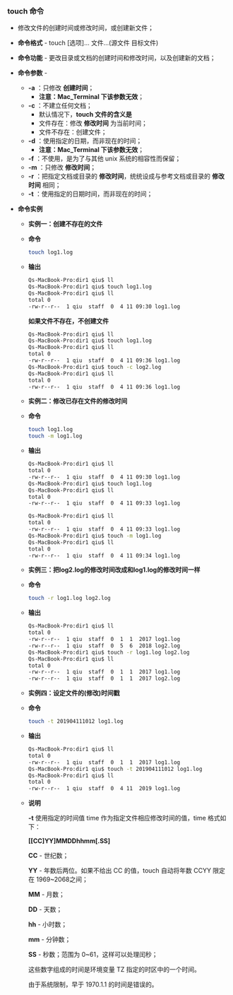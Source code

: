 ### touch 命令

- 修改文件的创建时间或修改时间，或创建新文件；

- **命令格式** - touch [选项]… 文件...(源文件 目标文件)

- **命令功能** - 更改目录或文档的创建时间和修改时间，以及创建新的文档；

- **命令参数** -

  - **-a** ：只修改 **创建时间**；
    - **注意：Mac_Terminal 下该参数无效**；
  - **-c** ：不建立任何文档；
    - 默认情况下，**touch 文件的含义是**
    - 文件存在：修改 **修改时间** 为当前时间；
    - 文件不存在：创建文件；
  - **-d** ：使用指定的日期，而非现在的时间；
    - **注意：Mac_Terminal 下该参数无效**；
  - **-f** ：不使用，是为了与其他 unix 系统的相容性而保留；
  - **-m** ：只修改 **修改时间**；
  - **-r** ：把指定文档或目录的 **修改时间**，统统设成与参考文档或目录的 **修改时间** 相同；
  - **-t** ：使用指定的日期时间，而非现在的时间；

- **命令实例**

  - **实例一：创建不存在的文件**

  - **命令**

    ```bash
    touch log1.log
    ```

  - **输出**

    ```bash
    Qs-MacBook-Pro:dir1 qiu$ ll
    Qs-MacBook-Pro:dir1 qiu$ touch log1.log
    Qs-MacBook-Pro:dir1 qiu$ ll
    total 0
    -rw-r--r--  1 qiu  staff  0  4 11 09:30 log1.log
    ```

    **如果文件不存在，不创建文件**

    ```bash
    Qs-MacBook-Pro:dir1 qiu$ ll
    Qs-MacBook-Pro:dir1 qiu$ touch log1.log
    Qs-MacBook-Pro:dir1 qiu$ ll
    total 0
    -rw-r--r--  1 qiu  staff  0  4 11 09:36 log1.log
    Qs-MacBook-Pro:dir1 qiu$ touch -c log2.log
    Qs-MacBook-Pro:dir1 qiu$ ll
    total 0
    -rw-r--r--  1 qiu  staff  0  4 11 09:36 log1.log
    ```

  - **实例二：修改已存在文件的修改时间**

  - **命令**

    ```bash
    touch log1.log
    touch -m log1.log
    ```

  - **输出**

    ```bash
    Qs-MacBook-Pro:dir1 qiu$ ll
    total 0
    -rw-r--r--  1 qiu  staff  0  4 11 09:30 log1.log
    Qs-MacBook-Pro:dir1 qiu$ touch log1.log
    Qs-MacBook-Pro:dir1 qiu$ ll
    total 0
    -rw-r--r--  1 qiu  staff  0  4 11 09:33 log1.log
    ```

    ```bash
    Qs-MacBook-Pro:dir1 qiu$ ll
    total 0
    -rw-r--r--  1 qiu  staff  0  4 11 09:33 log1.log
    Qs-MacBook-Pro:dir1 qiu$ touch -m log1.log
    Qs-MacBook-Pro:dir1 qiu$ ll
    total 0
    -rw-r--r--  1 qiu  staff  0  4 11 09:34 log1.log
    ```

  - **实例三：把log2.log的修改时间改成和log1.log的修改时间一样**

  - **命令**

    ```bash
    touch -r log1.log log2.log
    ```

  - **输出**

    ```bash
    Qs-MacBook-Pro:dir1 qiu$ ll
    total 0
    -rw-r--r--  1 qiu  staff  0  1  1  2017 log1.log
    -rw-r--r--  1 qiu  staff  0  5  6  2018 log2.log
    Qs-MacBook-Pro:dir1 qiu$ touch -r log1.log log2.log
    Qs-MacBook-Pro:dir1 qiu$ ll
    total 0
    -rw-r--r--  1 qiu  staff  0  1  1  2017 log1.log
    -rw-r--r--  1 qiu  staff  0  1  1  2017 log2.log
    ```

  - **实例四：设定文件的(修改)时间戳**

  - **命令**

    ```bash
    touch -t 201904111012 log1.log
    ```

  - **输出**

    ```bash
    Qs-MacBook-Pro:dir1 qiu$ ll
    total 0
    -rw-r--r--  1 qiu  staff  0  1  1  2017 log1.log
    Qs-MacBook-Pro:dir1 qiu$ touch -t 201904111012 log1.log
    Qs-MacBook-Pro:dir1 qiu$ ll
    total 0
    -rw-r--r--  1 qiu  staff  0  4 11  2019 log1.log
    ```

  - **说明**

    **-t** 使用指定的时间值 time 作为指定文件相应修改时间的值，time 格式如下：

    **[[CC]YY]MMDDhhmm[.SS]**

    **CC** - 世纪数；

    **YY** - 年数后两位。如果不给出 CC 的值，touch 自动将年数 CCYY 限定在 1969~2068之间；

    **MM** - 月数；

    **DD** - 天数；

    **hh** - 小时数；

    **mm** - 分钟数；

    **SS** - 秒数；范围为 0~61，这样可以处理闰秒；

    这些数字组成的时间是环境变量 TZ 指定的时区中的一个时间。

    由于系统限制，早于 1970.1.1 的时间是错误的。